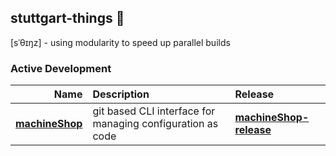 ## stuttgart-things 🍿
[sˈθɪŋz] - using modularity to speed up parallel builds 

### Active Development

|                     Name | Description                                                                                      | Release                                                |
| -----------------------: | :----------------------------------------------------------------------------------------------- | :----------------------------------------------------- |
| **[machineShop][machineShop]** | git based CLI interface for managing configuration as code | **[machineShop-release]** |

[machineShop]: https://github.com/stuttgart-things/machineShop
[machineShop-release]: https://github.com/stuttgart-things/machineShop/tag/0.1.33

<!--

**Here are some ideas to get you started:**

🙋‍♀️ A short introduction - what is your organization all about?
🌈 Contribution guidelines - how can the community get involved?
👩‍💻 Useful resources - where can the community find your docs? Is there anything else the community should know?
🍿 Fun facts - what does your team eat for breakfast?
🧙 Remember, you can do mighty things with the power of [Markdown](https://docs.github.com/github/writing-on-github/getting-started-with-writing-and-formatting-on-github/basic-writing-and-formatting-syntax)
-->
